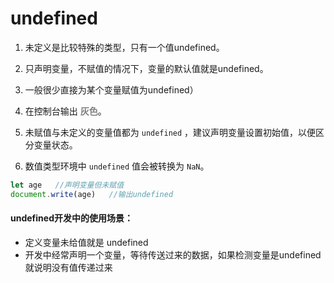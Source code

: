 # undefined

1. 未定义是比较特殊的类型，只有一个值undefined。
2. 只声明变量，不赋值的情况下，变量的默认值就是undefined。
3. 一般很少直接为某个变量赋值为undefined）
4. 在控制台输出 **<font color="gray">灰色</font>**。

5. 未赋值与未定义的变量值都为 `undefined` ，建议声明变量设置初始值，以便区分变量状态。

6. 数值类型环境中 `undefined` 值会被转换为 `NaN`。

```javascript
let age   //声明变量但未赋值
document.write(age)   //输出undefined
```

#### undefined开发中的使用场景：

- 定义变量未给值就是 undefined
- 开发中经常声明一个变量，等待传送过来的数据，如果检测变量是undefined就说明没有值传递过来	
